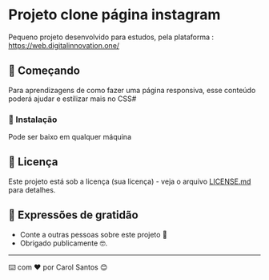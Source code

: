 
# Projeto clone página instagram

Pequeno projeto desenvolvido para estudos, pela plataforma :  https://web.digitalinnovation.one/

## 🚀 Começando

Para aprendizagens de como fazer uma página responsiva, esse conteúdo poderá ajudar e estilizar mais no CSS#

### 🔧 Instalação

Pode ser baixo em qualquer máquina 


## 📄 Licença

Este projeto está sob a licença (sua licença) - veja o arquivo [LICENSE.md](https://github.com/usuario/projeto/licenca) para detalhes.

## 🎁 Expressões de gratidão

* Conte a outras pessoas sobre este projeto 📢
* Obrigado publicamente 🤓.


---
⌨️ com ❤️ por Carol Santos 😊
